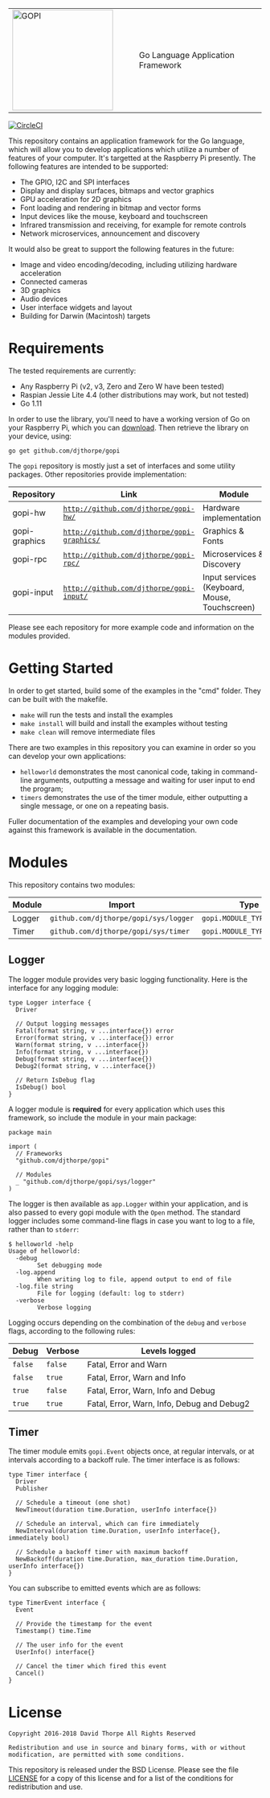 
<table style="border-color: white;"><tr>
  <td width="50%">
    <img src="https://raw.githubusercontent.com/djthorpe/gopi/master/etc/images/gopi-800x388.png" alt="GOPI" style="width:200px">
  </td><td>
    Go Language Application Framework
  </td>
</tr></table>

[![CircleCI](https://circleci.com/gh/djthorpe/gopi/tree/master.svg?style=svg)](https://circleci.com/gh/djthorpe/gopi/tree/master)

This repository contains an application framework for the Go language, which
will allow you to develop applications which utilize a number of features
of your computer. It's targetted at the Raspberry Pi presently. The following
features are intended to be supported:

  * The GPIO, I2C and SPI interfaces
  * Display and display surfaces, bitmaps and vector graphics
  * GPU acceleration for 2D graphics
  * Font loading and rendering in bitmap and vector forms
  * Input devices like the mouse, keyboard and touchscreen
  * Infrared transmission and receiving, for example for remote controls
  * Network microservices, announcement and discovery

It would also be great to support the following features in the future:

  * Image and video encoding/decoding, including utilizing hardware
    acceleration
  * Connected cameras
  * 3D graphics
  * Audio devices
  * User interface widgets and layout
  * Building for Darwin (Macintosh) targets

# Requirements

The tested requirements are currently:

  * Any Raspberry Pi (v2, v3, Zero and Zero W have been tested)
  * Raspian Jessie Lite 4.4 (other distributions may work, but not tested)
  * Go 1.11

In order to use the library, you'll need to have a working version of Go on 
your Raspberry Pi, which you can [download](https://golang.org/dl/). Then 
retrieve the library on your device, using:

```
go get github.com/djthorpe/gopi
```

The `gopi` repository is mostly just a set of interfaces and some utility packages.
Other repositories provide implementation:

| Repository    | Link   | Module |
| ------------- | ------ | ---- |
| gopi-hw       | [`http://github.com/djthorpe/gopi-hw/`](http://github.com/djthorpe/gopi-hw/) | Hardware implementations  |
| gopi-graphics | [`http://github.com/djthorpe/gopi-graphics/`](http://github.com/djthorpe/gopi-graphics/) | Graphics & Fonts |
| gopi-rpc      | [`http://github.com/djthorpe/gopi-rpc/`](http://github.com/djthorpe/gopi-rpc/) | Microservices & Discovery |
| gopi-input    | [`http://github.com/djthorpe/gopi-input/`](http://github.com/djthorpe/gopi-input/) | Input services (Keyboard, Mouse, Touchscreen) |

Please see each repository for more example code and information on the modules provided.

# Getting Started

In order to get started, build some of the examples in the "cmd" folder. They
can be built with the makefile.

  * `make` will run the tests and install the examples
  * `make install` will build and install the examples without testing
  * `make clean` will remove intermediate files

There are two examples in this repository you can examine in order so you can
develop your own applications:

  * `helloworld` demonstrates the most canonical code, taking in command-line
    arguments, outputting a message and waiting for user input to end the
    program;
  * `timers` demonstrates the use of the timer module, either outputting a
    single message, or one on a repeating basis.

Fuller documentation of the examples and developing your own code against this 
framework is available in the documentation.

# Modules

This repository contains two modules:

| Module | Import | Type | Name |
| -------- | ------ | ---- | ---- |
| Logger | `github.com/djthorpe/gopi/sys/logger` | `gopi.MODULE_TYPE_LOGGER` | `sys/logger` |
| Timer | `github.com/djthorpe/gopi/sys/timer` | `gopi.MODULE_TYPE_TIMER` | `sys/timer` |

## Logger

The logger module provides very basic logging functionality. Here is the interface for any
logging module:


```
type Logger interface {
  Driver

  // Output logging messages
  Fatal(format string, v ...interface{}) error
  Error(format string, v ...interface{}) error
  Warn(format string, v ...interface{})
  Info(format string, v ...interface{})
  Debug(format string, v ...interface{})
  Debug2(format string, v ...interface{})

  // Return IsDebug flag
  IsDebug() bool
}
```

A logger module is **required** for every application which uses this framework, so 
include the module in your main package:

```
package main

import (
  // Frameworks
  "github.com/djthorpe/gopi"

  // Modules
  _ "github.com/djthorpe/gopi/sys/logger"
)
```

The logger is then available as `app.Logger` within your application, and is also passed
to every gopi module with the `Open` method. The standard logger includes some command-line
flags in case you want to log to a file, rather than to `stderr`:

```
$ helloworld -help
Usage of helloworld:
  -debug
    	Set debugging mode
  -log.append
    	When writing log to file, append output to end of file
  -log.file string
    	File for logging (default: log to stderr)
  -verbose
    	Verbose logging
```

Logging occurs depending on the combination of the `debug` and `verbose` flags, according to
the following rules:

| Debug   | Verbose | Levels logged         |
| ------- | ------- | --------------------- |
| `false` | `false` | Fatal, Error and Warn |
| `false` | `true`  | Fatal, Error, Warn and Info |
| `true`  | `false` | Fatal, Error, Warn, Info and Debug |
| `true`  | `true`  | Fatal, Error, Warn, Info, Debug and Debug2 |


## Timer

The timer module emits `gopi.Event` objects once, at regular intervals,
or at intervals according to a backoff rule. The timer interface is as follows:

```
type Timer interface {
  Driver
  Publisher

  // Schedule a timeout (one shot)
  NewTimeout(duration time.Duration, userInfo interface{})

  // Schedule an interval, which can fire immediately
  NewInterval(duration time.Duration, userInfo interface{}, immediately bool)

  // Schedule a backoff timer with maximum backoff
  NewBackoff(duration time.Duration, max_duration time.Duration, userInfo interface{})
}
```

You can subscribe to emitted events which are as follows:

```
type TimerEvent interface {
  Event

  // Provide the timestamp for the event
  Timestamp() time.Time

  // The user info for the event
  UserInfo() interface{}

  // Cancel the timer which fired this event
  Cancel()
}
```

# License

```
Copyright 2016-2018 David Thorpe All Rights Reserved

Redistribution and use in source and binary forms, with or without 
modification, are permitted with some conditions. 
```

This repository is released under the BSD License. Please see the file
[LICENSE](LICENSE.md) for a copy of this license and for a list of the
conditions for redistribution and use.
